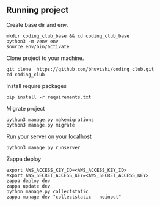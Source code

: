 	
## Running project

Create base dir and env.

	mkdir coding_club_base && cd coding_club_base
	python3 -m venv env
	source env/bin/activate

Clone project to your machine.

	git clone  https://github.com/bhuvishi/coding_club.git
	cd coding_club

Install require packages

	pip install -r requirements.txt

Migrate project

	python3 manage.py makemigrations
	python3 manage.py migrate
		
Run your server on your localhost

	python3 manage.py runserver

Zappa deploy

	export AWS_ACCESS_KEY_ID=<AWS_ACCESS_KEY_ID>
	export AWS_SECRET_ACCESS_KEY=<AWS_SECRET_ACCESS_KEY>
	zappa deploy dev
	zappa update dev
	python manage.py collectstatic
	zappa manage dev "collectstatic --noinput"

